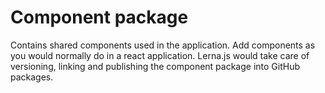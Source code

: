 # Component package

Contains shared components used in the application. Add components as you would normally do in a react application. Lerna.js would take care of versioning, linking and publishing the component package into GitHub packages.
